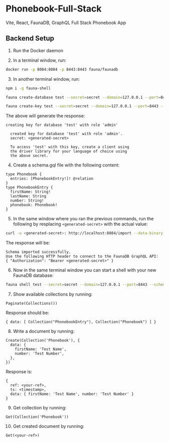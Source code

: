 # Phonebook-Full-Stack

Vite, React, FaunaDB, GraphQL Full Stack Phonebook App

## Backend Setup

1. Run the Docker daemon

2. In a terminal window, run:

```bash
docker run -p 8084:8084 -p 8443:8443 fauna/faunadb
```

3. In another terminal window, run:

```bash
npm i -g fauna-shell
```

```bash
fauna create-database test --secret=secret --domain=127.0.0.1 --port=8443 --scheme=http
```

```bash
fauna create-key test --secret=secret --domain=127.0.0.1 --port=8443 --scheme=http
```

The above will generate the response:

```
creating key for database 'test' with role 'admin'

  created key for database 'test' with role 'admin'.
  secret: <generated-secret>

  To access 'test' with this key, create a client using
  the driver library for your language of choice using
  the above secret.
```

4. Create a schema.gql file with the following content:

```
type Phonebook {
  entries: [PhonebookEntry!]! @relation
}
type PhonebookEntry {
  firstName: String!
  lastName: String
  number: String!
  phonebook: Phonebook!
}
```

5. In the same window where you ran the previous commands, run the following by resplacing `<generated-secret>` with the actual value:

```bash
curl -u <generated-secret>: http://localhost:8084/import --data-binary "@schema.gql"
```

The response will be:

```
Schema imported successfully.
Use the following HTTP header to connect to the FaunaDB GraphQL API:
{ "Authorization": "Bearer <generated-secret>" }
```

6. Now in the same terminal window you can start a shell with your new FaunaDB database:

```bash
fauna shell test --secret=secret --domain=127.0.0.1 --port=8443 --scheme=http
```

7. Show available collections by running:

```
Paginate(Collections())
```

Response should be:

```
{ data: [ Collection("PhonebookEntry"), Collection("Phonebook") ] }
```

8. Write a document by running:

```
Create(Collection('Phonebook'), {
  data: {
    firstName: 'Test Name',
    number: 'Test Number',
  },
})
```

Response is:

```
{
  ref: <your-ref>,
  ts: <timestamp>,
  data: { firstName: 'Test Name', number: 'Test Number' }
}
```

9. Get collection by running:

```
Get(Collection('Phonebook'))
```

10. Get created document by running:

```
Get(<your-ref>)
```
